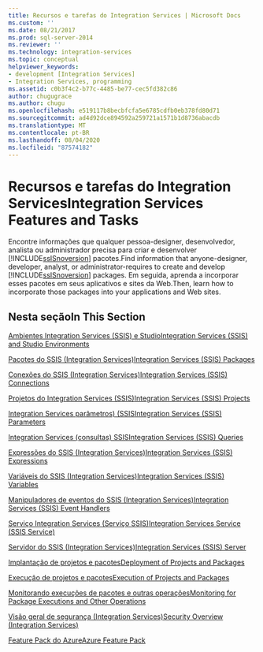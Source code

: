```yaml
---
title: Recursos e tarefas do Integration Services | Microsoft Docs
ms.custom: ''
ms.date: 08/21/2017
ms.prod: sql-server-2014
ms.reviewer: ''
ms.technology: integration-services
ms.topic: conceptual
helpviewer_keywords:
- development [Integration Services]
- Integration Services, programming
ms.assetid: c0b3f4c2-b77c-4485-be77-cec5fd382c86
author: chugugrace
ms.author: chugu
ms.openlocfilehash: e519117b8becbfcfa5e6785cdfb0eb378fd80d71
ms.sourcegitcommit: ad4d92dce894592a259721a1571b1d8736abacdb
ms.translationtype: MT
ms.contentlocale: pt-BR
ms.lasthandoff: 08/04/2020
ms.locfileid: "87574182"
---
```

# <a name="integration-services-features-and-tasks"></a><span data-ttu-id="06244-102">Recursos e tarefas do Integration Services</span><span class="sxs-lookup"><span data-stu-id="06244-102">Integration Services Features and Tasks</span></span>
  <span data-ttu-id="06244-103">Encontre informações que qualquer pessoa-designer, desenvolvedor, analista ou administrador precisa para criar e desenvolver [!INCLUDE[ssISnoversion](../includes/ssisnoversion-md.md)] pacotes.</span><span class="sxs-lookup"><span data-stu-id="06244-103">Find information that anyone-designer, developer, analyst, or administrator-requires to create and develop [!INCLUDE[ssISnoversion](../includes/ssisnoversion-md.md)] packages.</span></span> <span data-ttu-id="06244-104">Em seguida, aprenda a incorporar esses pacotes em seus aplicativos e sites da Web.</span><span class="sxs-lookup"><span data-stu-id="06244-104">Then, learn how to incorporate those packages into your applications and Web sites.</span></span>  
  
## <a name="in-this-section"></a><span data-ttu-id="06244-105">Nesta seção</span><span class="sxs-lookup"><span data-stu-id="06244-105">In This Section</span></span>  
 [<span data-ttu-id="06244-106">Ambientes Integration Services &#40;SSIS&#41; e Studio</span><span class="sxs-lookup"><span data-stu-id="06244-106">Integration Services &#40;SSIS&#41; and Studio Environments</span></span>](integration-services-ssis-development-and-management-tools.md)  
  
 [<span data-ttu-id="06244-107">Pacotes do SSIS &#40;Integration Services&#41;</span><span class="sxs-lookup"><span data-stu-id="06244-107">Integration Services &#40;SSIS&#41; Packages</span></span>](../../2014/integration-services/integration-services-ssis-packages.md)  
  
 [<span data-ttu-id="06244-108">Conexões do SSIS &#40;Integration Services&#41;</span><span class="sxs-lookup"><span data-stu-id="06244-108">Integration Services &#40;SSIS&#41; Connections</span></span>](connection-manager/integration-services-ssis-connections.md)  
  
 [<span data-ttu-id="06244-109">Projetos do Integration Services &#40;SSIS&#41;</span><span class="sxs-lookup"><span data-stu-id="06244-109">Integration Services &#40;SSIS&#41; Projects</span></span>](integration-services-ssis-projects-and-solutions.md)  
  
 [<span data-ttu-id="06244-110">Integration Services parâmetros&#41; &#40;SSIS</span><span class="sxs-lookup"><span data-stu-id="06244-110">Integration Services &#40;SSIS&#41; Parameters</span></span>](integration-services-ssis-package-and-project-parameters.md)  
  
 [<span data-ttu-id="06244-111">Integration Services &#40;consultas&#41; SSIS</span><span class="sxs-lookup"><span data-stu-id="06244-111">Integration Services &#40;SSIS&#41; Queries</span></span>](integration-services-ssis-queries.md)  
  
 [<span data-ttu-id="06244-112">Expressões do SSIS &#40;Integration Services&#41;</span><span class="sxs-lookup"><span data-stu-id="06244-112">Integration Services &#40;SSIS&#41; Expressions</span></span>](expressions/integration-services-ssis-expressions.md)  
  
 [<span data-ttu-id="06244-113">Variáveis do SSIS &#40;Integration Services&#41;</span><span class="sxs-lookup"><span data-stu-id="06244-113">Integration Services &#40;SSIS&#41; Variables</span></span>](integration-services-ssis-variables.md)  
  
 [<span data-ttu-id="06244-114">Manipuladores de eventos do SSIS &#40;Integration Services&#41;</span><span class="sxs-lookup"><span data-stu-id="06244-114">Integration Services &#40;SSIS&#41; Event Handlers</span></span>](integration-services-ssis-event-handlers.md)  
  
 [<span data-ttu-id="06244-115">Serviço Integration Services &#40;Serviço SSIS&#41;</span><span class="sxs-lookup"><span data-stu-id="06244-115">Integration Services Service &#40;SSIS Service&#41;</span></span>](service/integration-services-service-ssis-service.md)  
  
 [<span data-ttu-id="06244-116">Servidor do SSIS &#40;Integration Services&#41;</span><span class="sxs-lookup"><span data-stu-id="06244-116">Integration Services &#40;SSIS&#41; Server</span></span>](catalog/integration-services-ssis-server-and-catalog.md)  
  
 [<span data-ttu-id="06244-117">Implantação de projetos e pacotes</span><span class="sxs-lookup"><span data-stu-id="06244-117">Deployment of Projects and Packages</span></span>](packages/deploy-integration-services-ssis-projects-and-packages.md)  
  
 [<span data-ttu-id="06244-118">Execução de projetos e pacotes</span><span class="sxs-lookup"><span data-stu-id="06244-118">Execution of Projects and Packages</span></span>](packages/run-integration-services-ssis-packages.md)  
  
 [<span data-ttu-id="06244-119">Monitorando execuções de pacotes e outras operações</span><span class="sxs-lookup"><span data-stu-id="06244-119">Monitoring for Package Executions and Other Operations</span></span>](performance/monitor-running-packages-and-other-operations.md)  
  
 [<span data-ttu-id="06244-120">Visão geral de segurança &#40;Integration Services&#41;</span><span class="sxs-lookup"><span data-stu-id="06244-120">Security Overview &#40;Integration Services&#41;</span></span>](security/security-overview-integration-services.md)  
  
 [<span data-ttu-id="06244-121">Feature Pack do Azure</span><span class="sxs-lookup"><span data-stu-id="06244-121">Azure Feature Pack</span></span>](azure-feature-pack-for-integration-services-ssis.md)  
  
  
